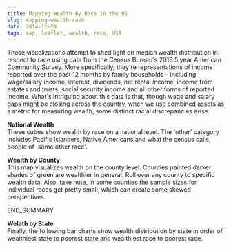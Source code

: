 ```yaml
---
title: Mapping Wealth By Race in the US
slug: mapping-wealth-race
date: 2014-11-29
tags: map, leaflet, wealth, race, USA
---
```

These visualizations attempt to shed light on median wealth distribution in respect to race using data from the Census Bureau's 2013 5 year American Community Survey. More specifically, they're representations of income reported over the past 12 months by family households – including wage/salary income, interest, dividends, net rental income, income from estates and trusts, social security income and all other forms of reported income. What's intriguing about this data is that, though wage and salary gaps might be closing across the country, when we use combined assets as a metric for measuring wealth, some distinct racial discrepancies arise.

<strong>National Wealth</strong><br />
These cubes show wealth by race on a national level. The 'other' category includes Pacific Islanders, Native Americans and what the census calls, people of 'some other race'.

<div class="nationalCubes external" id="wealth-race-gender"></div>

<strong>Wealth by County</strong><br />
This map visualizes wealth on the county level. Counties painted darker shades of green are wealthier in general. Roll over any county to specific wealth data. Also, take note, in some counties the sample sizes for individual races get pretty small, which can create some skewed perspectives.

<div class="mapWrap">
	<div class="canvas" id="county-wealth-map"></div>
	<span id="county-wealth-map-bar"></span>
</div>
END_SUMMARY

<strong>Welath by State</strong><br />
Finally, the following bar charts show wealth distribution by state in order of wealthiest state to poorest state and wealthiest race to poorest race.

<div class="stateBar" id="state-bar-chart"></div>

